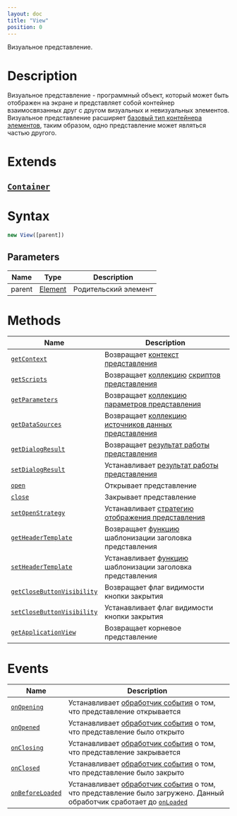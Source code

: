 ```yaml
---
layout: doc
title: "View"
position: 0
---
```


Визуальное представление.

# Description

Визуальное представление - программный объект, который может быть отображен на экране и представляет
собой контейнер взаимосвязанных друг с другом визуальных и невизуальных элементов. Визуальное
представление расширяет [базовый тип контейнера элементов](../Container/), таким образом, одно
представление может являться частью другого.

# Extends

## [`Container`](../Container/)

# Syntax

```js
new View([parent])
```

## Parameters


|Name|Type|Description|
|----|----|-----------|
|parent|[Element](../Element/)|Родительский элемент|


# Methods

|Name|Description|
|----|---------|
|[`getContext`](View.getContext/)|Возвращает [контекст представления](../../Context/)|
|[`getScripts`](View.getScripts/)|Возвращает [коллекцию](../../Collection/) [скриптов представления](../../Script/)|
|[`getParameters`](View.getParameters/)|Возвращает [коллекцию](../../Collection/) [параметров представления](../../Parameters/)|
|[`getDataSources`](View.getDataSources/)|Возвращает [коллекцию](../../Collection/) [источников данных представления](../../DataSources/BaseDataSource/)|
|[`getDialogResult`](View.getDialogResult/)|Возвращает [результат работы представления](DialogResult/)|
|[`setDialogResult`](View.setDialogResult/)|Устанавливает [результат работы представления](DialogResult/)|
|[`open`](View.open/)|Открывает представление|
|[`close`](View.close/)|Закрывает представление|
|[`setOpenStrategy`](View.setOpenStrategy/)|Устанавливает [стратегию отображения представления](LinkView/OpenMode/)|
|[`getHeaderTemplate`](View.getHeaderTemplate/)|Возвращает [функцию](../../Script/) шаблонизации заголовка представления|
|[`setHeaderTemplate`](View.setHeaderTemplate/)|Устанавливает [функцию](../../Script/) шаблонизации заголовка представления|
|[`getCloseButtonVisibility`](View.getCloseButtonVisibility/)|Возвращает флаг видимости кнопки закрытия|
|[`setCloseButtonVisibility`](View.setCloseButtonVisibility/)|Устанавливает флаг видимости кнопки закрытия|
|[`getApplicationView`](View.getApplicationView/)|Возвращает корневое представление|

# Events

|Name|Description|
|----|---------|
|[`onOpening`](View.onOpening/)|Устанавливает [обработчик события](../../Script/) о том, что представление открывается|
|[`onOpened`](View.onOpened/)|Устанавливает [обработчик события](../../Script/) о том, что представление было открыто|
|[`onClosing`](View.onClosing/)|Устанавливает [обработчик события](../../Script/) о том, что представление закрывается|
|[`onClosed`](View.onClosed/)|Устанавливает [обработчик события](../../Script/) о том, что представление было закрыто|
|[`onBeforeLoaded`](View.onBeforeLoaded/)|Устанавливает [обработчик события](../../Script/) о том, что представление было загружено. Данный обработчик сработает до [`onLoaded`](../Element/Element.onLoaded/)|
